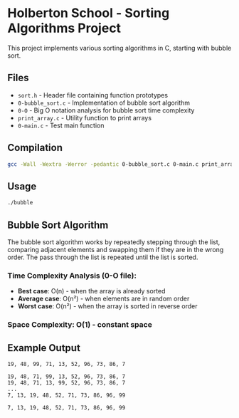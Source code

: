 # Holberton School - Sorting Algorithms Project

This project implements various sorting algorithms in C, starting with bubble sort.

## Files

- `sort.h` - Header file containing function prototypes
- `0-bubble_sort.c` - Implementation of bubble sort algorithm
- `0-O` - Big O notation analysis for bubble sort time complexity
- `print_array.c` - Utility function to print arrays
- `0-main.c` - Test main function

## Compilation

```bash
gcc -Wall -Wextra -Werror -pedantic 0-bubble_sort.c 0-main.c print_array.c -o bubble
```

## Usage

```bash
./bubble
```

## Bubble Sort Algorithm

The bubble sort algorithm works by repeatedly stepping through the list, comparing adjacent elements and swapping them if they are in the wrong order. The pass through the list is repeated until the list is sorted.

### Time Complexity Analysis (0-O file):
- **Best case**: O(n) - when the array is already sorted
- **Average case**: O(n²) - when elements are in random order
- **Worst case**: O(n²) - when the array is sorted in reverse order

### Space Complexity: O(1) - constant space

## Example Output

```
19, 48, 99, 71, 13, 52, 96, 73, 86, 7

19, 48, 71, 99, 13, 52, 96, 73, 86, 7
19, 48, 71, 13, 99, 52, 96, 73, 86, 7
...
7, 13, 19, 48, 52, 71, 73, 86, 96, 99

7, 13, 19, 48, 52, 71, 73, 86, 96, 99
```